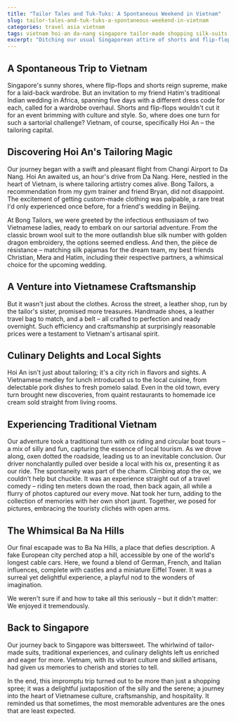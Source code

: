 ```yaml
---
title: "Tailor Tales and Tuk-Tuks: A Spontaneous Weekend in Vietnam"
slug: tailor-tales-and-tuk-tuks-a-spontaneous-weekend-in-vietnam
categories: travel asia vietnam
tags: vietnam hoi-an da-nang singapore tailor-made shopping silk-suits ox-riding boat-tours local-cuisine
excerpt: "Ditching our usual Singaporean attire of shorts and flip-flops, we embarked on a spontaneous journey to Vietnam for a tailor-made adventure. From suits with dragon embroidery to traditional Vietnamese boats and ox rides, this trip was a whirlwind of unique experiences and delightful surprises."
---
```


## A Spontaneous Trip to Vietnam

Singapore's sunny shores, where flip-flops and shorts reign supreme, make for a laid-back wardrobe. But an invitation to my friend Hatim's traditional Indian wedding in Africa, spanning five days with a different dress code for each, called for a wardrobe overhaul. Shorts and flip-flops wouldn't cut it for an event brimming with culture and style. So, where does one turn for such a sartorial challenge? Vietnam, of course, specifically Hoi An – the tailoring capital.

## Discovering Hoi An's Tailoring Magic

Our journey began with a swift and pleasant flight from Changi Airport to Da Nang. Hoi An awaited us, an hour's drive from Da Nang. Here, nestled in the heart of Vietnam, is where tailoring artistry comes alive. Bong Tailors, a recommendation from my gym trainer and friend Bryan, did not disappoint. The excitement of getting custom-made clothing was palpable, a rare treat I'd only experienced once before, for a friend's wedding in Beijing.

At Bong Tailors, we were greeted by the infectious enthusiasm of two Vietnamese ladies, ready to embark on our sartorial adventure. From the classic brown wool suit to the more outlandish blue silk number with golden dragon embroidery, the options seemed endless. And then, the pièce de résistance – matching silk pajamas for the dream team, my best friends Christian, Mera and Hatim, including their respective partners, a whimsical choice for the upcoming wedding.

## A Venture into Vietnamese Craftsmanship

But it wasn't just about the clothes. Across the street, a leather shop, run by the tailor's sister, promised more treasures. Handmade shoes, a leather travel bag to match, and a belt – all crafted to perfection and ready overnight. Such efficiency and craftsmanship at surprisingly reasonable prices were a testament to Vietnam's artisanal spirit.

## Culinary Delights and Local Sights

Hoi An isn't just about tailoring; it's a city rich in flavors and sights. A Vietnamese medley for lunch introduced us to the local cuisine, from delectable pork dishes to fresh pomelo salad. Even in the old town, every turn brought new discoveries, from quaint restaurants to homemade ice cream sold straight from living rooms.

## Experiencing Traditional Vietnam

Our adventure took a traditional turn with ox riding and circular boat tours – a mix of silly and fun, capturing the essence of local tourism. As we drove along, oxen dotted the roadside, leading us to an inevitable conclusion. Our driver nonchalantly pulled over beside a local with his ox, presenting it as our ride. The spontaneity was part of the charm. Climbing atop the ox, we couldn't help but chuckle. It was an experience straight out of a travel comedy – riding ten meters down the road, then back again, all while a flurry of photos captured our every move. Nat took her turn, adding to the collection of memories with her own short jaunt. Together, we posed for pictures, embracing the touristy clichés with open arms.

## The Whimsical Ba Na Hills

Our final escapade was to Ba Na Hills, a place that defies description. A fake European city perched atop a hill, accessible by one of the world's longest cable cars. Here, we found a blend of German, French, and Italian influences, complete with castles and a miniature Eiffel Tower. It was a surreal yet delightful experience, a playful nod to the wonders of imagination.

We weren't sure if and how to take all this seriously – but it didn't matter: We enjoyed it tremendously.

## Back to Singapore

Our journey back to Singapore was bittersweet. The whirlwind of tailor-made suits, traditional experiences, and culinary delights left us enriched and eager for more. Vietnam, with its vibrant culture and skilled artisans, had given us memories to cherish and stories to tell.

In the end, this impromptu trip turned out to be more than just a shopping spree; it was a delightful juxtaposition of the silly and the serene; a journey into the heart of Vietnamese culture, craftsmanship, and hospitality. It reminded us that sometimes, the most memorable adventures are the ones that are least expected.
